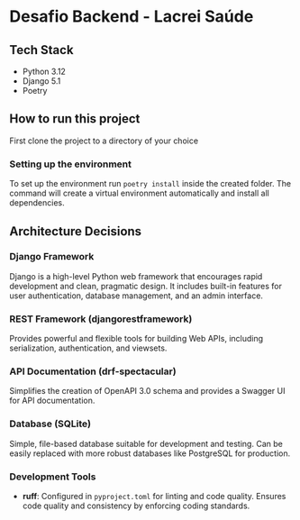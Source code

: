 # Desafio Backend - Lacrei Saúde
## Tech Stack
- Python 3.12
- Django 5.1
- Poetry

## How to run this project
First clone the project to a directory of your choice

### Setting up the environment
To set up the environment run `poetry install` inside the created folder. The command will create a virtual environment automatically and install all dependencies.

## Architecture Decisions

### Django Framework
Django is a high-level Python web framework that encourages rapid development and clean, pragmatic design. It includes built-in features for user authentication, database management, and an admin interface.

### REST Framework (**djangorestframework**)
Provides powerful and flexible tools for building Web APIs, including serialization, authentication, and viewsets.

### API Documentation (**drf-spectacular**)
Simplifies the creation of OpenAPI 3.0 schema and provides a Swagger UI for API documentation.

### Database (**SQLite**)
Simple, file-based database suitable for development and testing. Can be easily replaced with more robust databases like PostgreSQL for production.

### Development Tools
- **ruff**: Configured in `pyproject.toml` for linting and code quality. Ensures code quality and consistency by enforcing coding standards.